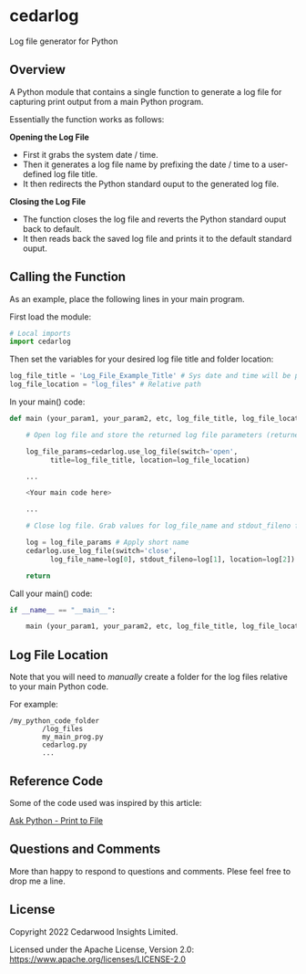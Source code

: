 # cedarlog
Log file generator for Python

## Overview
A Python module that contains a single function to generate a log file for capturing print output from a main Python program.

Essentially the function works as follows:

**Opening the Log File**
- First it grabs the system date / time.
- Then it generates  a log file name by prefixing the date / time to a user-defined log file title.
- It then redirects the Python standard ouput to the generated log file.

**Closing the Log File**
- The function closes the log file and reverts the Python standard ouput back to default.
- It then reads back the saved log file and prints it to the default standard ouput.

## Calling the Function
As an example, place the following lines in your main program.

First load the module:

```py
# Local imports
import cedarlog
```

Then set the variables for your desired log file title and folder location:

```py
log_file_title = 'Log_File_Example_Title' # Sys date and time will be prefixed
log_file_location = "log_files" # Relative path
```

In your main() code:

```py
def main (your_param1, your_param2, etc, log_file_title, log_file_location):

    # Open log file and store the returned log file parameters (returned as a tuple)

    log_file_params=cedarlog.use_log_file(switch='open',
          title=log_file_title, location=log_file_location)

    ...

    <Your main code here>

    ...

    # Close log file. Grab values for log_file_name and stdout_fileno from the log_file_params tuple

    log = log_file_params # Apply short name
    cedarlog.use_log_file(switch='close',
          log_file_name=log[0], stdout_fileno=log[1], location=log[2])

    return
```

Call your main() code:

```py
if __name__ == "__main__":

    main (your_param1, your_param2, etc, log_file_title, log_file_location)
```

## Log File Location
Note that you will need to *manually* create a folder for the log files relative to your main Python code.

For example:

```
/my_python_code_folder
        /log_files
        my_main_prog.py
        cedarlog.py
        ...
```

## Reference Code
Some of the code used was inspired by this article:

[Ask Python - Print to File](https://www.askpython.com/python/built-in-methods/python-print-to-file)

## Questions and Comments
More than happy to respond to questions and comments. Plese feel free to drop me a line.

## License
Copyright 2022 Cedarwood Insights Limited.

Licensed under the Apache License, Version 2.0: https://www.apache.org/licenses/LICENSE-2.0
